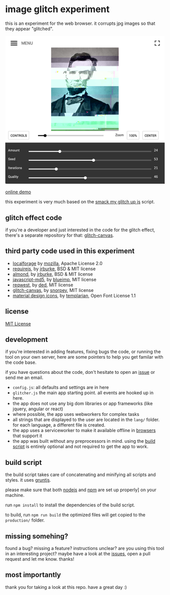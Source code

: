 image glitch experiment
===

this is an experiment for the web browser. it corrupts jpg images so that they appear "glitched".

[![glitch experiment screen shot](images/screenshot.png)](http://snorpey.github.io/jpg-glitch/)

[online demo](http://snorpey.github.io/jpg-glitch/)

this experiment is very much based on the [smack my glitch up js](https://github.com/Hugosslade/smackmyglitchupjs) script.

glitch effect code
---
if you're a developer and just interested in the code for the glitch effect, there's a separate repository for that: [glitch-canvas](https://github.com/snorpey/glitch-canvas).

third party code used in this experiment
---
* [localforage](https://github.com/mozilla/localForage) by [mozilla](https://github.com/mozilla), Apache License 2.0
* [requirejs](http://requirejs.org/), by [jrburke](https://github.com/jrburke), BSD & MIT license
* [almond](https://github.com/jrburke/almond), by [jrburke](https://github.com/jrburke), BSD & MIT license
* [javascript-md5](https://blueimp.github.io/JavaScript-MD5/), by [blueimp](https://github.com/blueimp), MIT license
* [reqwest](https://github.com/ded/reqwest/), by [ded](https://github.com/ded), MIT license
* [glitch-canvas](https://github.com/snorpey/glitch-canvas/), by [snorpey](https://github.com/snorpey), MIT license
* [material design icons](https://github.com/Templarian/MaterialDesign), by [templarian](https://github.com/templarian), Open Font License 1.1

license
---
[MIT License](LICENSE)

development
---
if you're interested in adding features, fixing bugs the code, or running the tool on your own server, here are some pointers to help you get familar with the code base.

if you have questions about the code, don't hesitate to open an [issue](issues) or send me an email.

* ``config.js``: all defaults and settings are in here
* ``glitcher.js`` the main app starting point. all events are hooked up in here.
* the app does not use any big dom libraries or app frameworks (like jquery, angular or react)
* where possible, the app uses webworkers for complex tasks
* all strings that are displayed to the user are located in the ``lang/`` folder. for each language, a different file is created.
* the app uses a serviceworker to make it available offline in [browsers](http://caniuse.com/#feat=serviceworkers) that support it
* the app was built without any preprocessors in mind. using the [build script](#build-script) is entirely optional and not required to get the app to work.

build script
---
the build script takes care of concatenating and minifying all scripts and styles. it uses [gruntjs](http://gruntjs.com/).

please make sure that both [nodejs](http://nodejs.org/) and [npm](http://npmjs.com) are set up properly] on your machine.

run ```npm install``` to install the dependencies of the build script.

to build, run ```npm run build``` the optimized files will get copied to the ```production/``` folder.

missing somehing?
---

found a bug? missing a feature? instructions unclear? are you using this tool in an interesting project? maybe have a look at the [issues](../../issues), open a pull request and let me know. thanks!

most importantly
---

thank you for taking a look at this repo. have a great day :)

